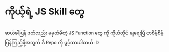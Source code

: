 # ကိုယ့်ရဲ့ JS Skill တွေ
 ဆယ်ခါပြန် ဖတ်လည်း မမှတ်မိတဲ့ JS Function တွေ ကို ကိုယ်တိုင် ချရေးပြီ တစိမ့်စိမ့်ပြန်ကြည့်ဖို့အတွက် ဒီ Repo ကို ဖွင့်ထားပါတယ် :D